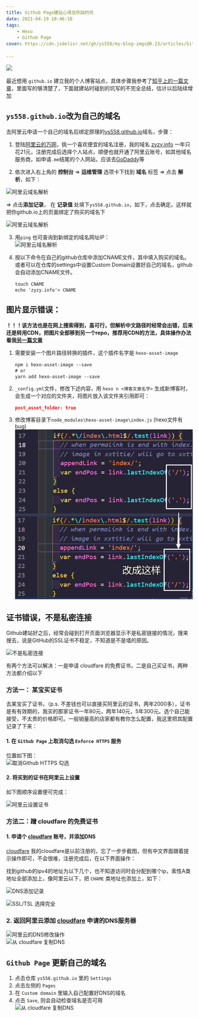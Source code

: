 ```yaml
---
title: Github Page建站心得及所踩的坑
date: 2021-04-19 10:46:18
tags:
    - Hexo
    - Github Page
cover: https://cdn.jsdelivr.net/gh/ys558/my-blog-imgs@0.23/articles/GithubPage建站心得及所踩的坑/cover.jpg

---
```

![](https://cdn.jsdelivr.net/gh/ys558/my-blog-imgs@0.23/articles/GithubPage建站心得及所踩的坑/cover.jpg
)

最近想用 `github.io` 建立我的个人博客站点，具体步骤我参考了[知乎上的一篇文章](https://zhuanlan.zhihu.com/p/26625249)，里面写的够清楚了，下面就建站时碰到的坑写的不完全总结，估计以后陆续增加

<!-- more -->

## `ys558.github.io`改为自己的域名

去阿里云申请一个自己的域名后绑定原理的[ys558.github.io](https://ys558.github.io/zyzy.github.io/)域名，步骤：

1. 登陆[阿里云的万网](https://wanwang.aliyun.com/domain/)，挑一个喜欢便宜的域名注册，我的域名 [zyzy.info](https://zyzy.info) 一年只花21元，注册完成后选择个人站点，顺便也就开通了阿里云账号，如其他域名服务商，如申请`.me`结尾的个人网站，应该去[GoDaddy](https://au.godaddy.com/)等

2. 依次进入右上角的 **控制台** => **运维管理** 选项卡下找到 **域名** 标签 => 点击 **解析**，如下：  

![阿里云域名解析](https://cdn.jsdelivr.net/gh/ys558/my-blog-imgs@0.21/articles/GithubPage建站心得及所踩的坑/old/02.png)

=> 点击**添加记录**， 在 **记录值** 处填下`ys558.github.io`，如下，点击确定。这样就把你github.io上的页面绑定了购买的域名下

![阿里云域名解析](https://cdn.jsdelivr.net/gh/ys558/my-blog-imgs@0.21/articles/GithubPage建站心得及所踩的坑/old/03.png)

3. 用`ping` 也可查询到新绑定的域名网址IP：  
![阿里云域名解析](https://cdn.jsdelivr.net/gh/ys558/my-blog-imgs@0.21/articles/GithubPage建站心得及所踩的坑/old/04.png)

4. 按以下命令在自己的github仓库中添加CNAME文件，其中填入购买的域名。或者可以在仓库的settings中设置Custom Domain设置好自己的域名，github会自动添加CNAME文件。
    ```shell
    touch CNAME
    echo 'zyzy.info'> CNAME
    ```


## 图片显示错误：

**！！！该方法也是在网上搜索得到，虽可行，但解析中文路径时经常会出错，后来还是转用CDN，把图片全部移到另一个repo，推荐用CDN的方法，具体操作办法看我[另一篇文章](https://zyzy.info/2021/04/22/%E5%8F%91%E7%8E%B0%E4%B8%80%E5%85%8D%E8%B4%B9CDN%EF%BC%8C%E6%88%91%E7%94%A8%E6%9D%A5%E5%AD%98%E8%AF%A5%E7%AB%99%E7%9A%84%E5%9B%BE/)**

1. 需要安装一个图片路径转换的插件，这个插件名字是 `hexo-asset-image`  

    ```shell
    npm i hexo-asset-image --save
    # or
    yarn add hexo-asset-image --save
    ```


2. `_config.yml`文件，修改下述内容，用 `hexo n <博客文章名字>` 生成新博客时，会生成一个对应的文件夹，将图片放入该文件夹引用即可：

    ```json
    post_asset_folder: true
    ```

3. 修改博客目录下`node_modules\hexo-asset-image\index.js` (hexo文件有bug)   
![阿里云域名解析](GithubPage建站心得及所踩的坑/05.png)


## 证书错误，不是私密连接

Github建站好之后，经常会碰到打开页面浏览器显示不是私密链接的情况，搜来搜去，说是GitHub的SSL证书不稳定，不知道是不是墙的原因。

![不是私密连接](https://cdn.jsdelivr.net/gh/ys558/my-blog-imgs@0.20/articles/GithubPage建站心得及所踩的坑/00.png)

有两个方法可以解决：一是申请 cloudfare 的免费证书，二是自己买证书，两种方法都介绍以下

### 方法一： 某宝买证书
去某宝买了证书，（p.s. 不差钱也可以直接买阿里云的证书，两年2000多），证书是有有效期的，我买的那家证书一年80元，两年140元，5年300元。选个自己能接受，不太贵的价格即可。一般销量高的店家都有教你怎么配置，我这里把其配置记录了下来：

#### 1. 在 `Github Page` 上取消勾选 `Enforce HTTPS` 服务

位置如下图：   
![取消Github HTTPS 勾选](https://cdn.jsdelivr.net/gh/ys558/my-blog-imgs@0.20/articles/GithubPage建站心得及所踩的坑/01.png)

#### 2. 将买到的证书在阿里云上设置

如下图顺序设置便可完成：

![阿里云设置证书](https://cdn.jsdelivr.net/gh/ys558/my-blog-imgs@0.20/articles/GithubPage建站心得及所踩的坑/01.png)

### 方法二：蹭 cloudfare 的免费证书
#### 1. 申请个 [cloudfare](https://www.cloudflare.com/zh-cn/) 账号，并添加DNS

[cloudfare](https://www.cloudflare.com/zh-cn/) 我的cloudfare是以前注册的，忘了一步步截图，但有中文界面跟着提示操作即可，不会很难，注册完成后，在以下界面操作：

找到github的ipv4的地址为以下几个，也不知道访问时会分配到哪个ip，索性A类地址全部添加上，像阿里云以下，把 `CHAME` 类地址也添加上，如下：   

![DNS添加记录](https://cdn.jsdelivr.net/gh/ys558/my-blog-imgs@0.20/articles/GithubPage建站心得及所踩的坑/03.png)


![ SSL/TSL 选择完全 ](https://cdn.jsdelivr.net/gh/ys558/my-blog-imgs@0.20/articles/GithubPage建站心得及所踩的坑/04.png)

### 2. 返回阿里云添加 [cloudfare](https://www.cloudflare.com/zh-cn/) 申请的DNS服务器


![阿里云的DNS修改操作](https://cdn.jsdelivr.net/gh/ys558/my-blog-imgs@0.20/articles/GithubPage建站心得及所踩的坑/05.png)   
![从 cloudfare 复制DNS ](https://cdn.jsdelivr.net/gh/ys558/my-blog-imgs@0.20/articles/GithubPage建站心得及所踩的坑/06.png)

## `Github Page` 更新自己的域名

1. 点击仓库 `ys558.github.io` 里的 `Settings`
2. 点击左侧的 `Pages`
3. 在 `Custom domain` 里输入自己配置好DNS的域名
4. 点击 `Save`, 则会自动检查域名是否可用  
![从 cloudfare 复制DNS ](https://cdn.jsdelivr.net/gh/ys558/my-blog-imgs@1.51/articles/GithubPage建站心得及所踩的坑/github_page_1.png)